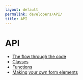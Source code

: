 ```yaml
---
layout: default
permalink: developers/API/
title: API
---
```


# API

* [The flow through the code](../API/code_flow)
* [Classes](../API/classes)
* [Functions](../API/functions)
* [Making your own form elements](../API/custom_form_elements)

